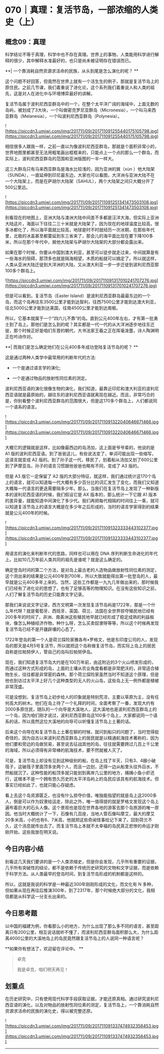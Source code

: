 # 070｜真理：复活节岛，一部浓缩的人类史（上）

## 概念09：真理

科学结论不等于真理，科学中也不存在真理。世界上的事物，人类能用科学进行解释的很少，其中解释水准最好的，也只是尚未被证明存在错误而已。

 **| 一个靠消耗自然资源求活命的民族，从头到尾是怎么演化的呢？ **

这个问题不好回答，但竟然在世界上就有一个活生生的例子，那就是复活节岛上的原住民。之前几节课，我们着重说了进化论，这个系列我们着重说人和人类的祖先，这是对人在进化中与环境博弈最好的讲解。

复活节岛属于波利尼西亚群岛中的一个，在整个太平洋广阔的海域中，上面无数的岛屿，被划成了3大块，一个叫做密克罗尼亚群岛（Micronesia），一个叫马来西亚群岛（Melanesia），一个叫波利尼西亚群岛（Polynesia）。

![https://piccdn3.umiwi.com/img/201711/09/201711091255440175105798.jpg](https://piccdn3.umiwi.com/img/201711/09/201711091255440175105798.jpg)

相信很多人跟我一样，之前一直以为像波利尼西亚群岛，那就是个面积非常小的，世界地图里都甚至无法用粗笔画出框框来的，只能点上一个点的那么一个群岛，而实际上，波利尼西亚群岛的范围和亚洲版图的一半一样大。

这三大群岛只有马来西亚群岛是海水比较浅的，因为亚洲的巽（xùn ）他大陆架（SUNDA），一直延伸到印尼最东边，大家也可以看图，大洋洲与亚洲大陆不在一个大陆架上，而是在萨胡尔大陆架（SAHUL），两个大陆架之间只大概分开了500公里远。

![https://piccdn3.umiwi.com/img/201711/09/201711091251341473503108.jpg](https://piccdn3.umiwi.com/img/201711/09/201711091251341473503108.jpg)

别看现在的地图上，亚洲大陆与澳洲大陆中间差不多都是汪洋大海，但实际上亚洲大陆这片，海面以下往往二三十米就是大陆架了，因为现在的地球温度比较高，很多冰都化了，所以海平面就比较高，地球是时不时就经历一次冰期，在那些年代里，北极的冰盖甚至都蔓延到东三省来了，那会儿的海平面比现在要下降100多米，所以在那个年代中，巽他大陆架与萨胡尔大陆架的大部分都会露出来。

如果在那个时候，你要从中国到澳大利亚，甚至可以徒步就走过来，中间就算是有一些海水的阻碍，那顶多也就是隔海相望，木质的船就可以搞定了。所以就这样，人类从亚洲大陆迁徙到大洋洲的大陆，又从澳大利亚一步一步迁徙到波利尼西亚那100多个群岛上。

![https://piccdn3.umiwi.com/img/201711/09/201711091317010241707276.jpg](https://piccdn3.umiwi.com/img/201711/09/201711091317010241707276.jpg)

但是可以看到，复活节岛（Easter Island）是波利尼西亚群岛最最东边的一个岛，而这个岛再往东3500公里才能到达智利，往西7500公里才能到达澳大利亚，往北5000公里才能到达美国，往南4500公里才能到达南极。

所以，它基本就属于一个“四六儿不靠”的岛。直到公元400年左右，才有第一批勇士到了岛上。那他们是怎么到的呢？其实都是一代一代的从大洋洲逐步地往东迁徙，那个时候正好是咱们东晋的朝代，大书法家王羲之正在挥毫泼墨，诗人陶渊明正在吟诗作对。

 **| 而我们是怎么确定他们在公元400多年成功登陆复活节岛的呢？ **

这是通过两种人类学中最常用的判断年代的方法:

* 一个是通过语言学的演化;

* 一个是通过物品的放射性同位素的测定。

波利尼西亚语的演化很像生物的演化，我们知道，最靠近印尼和澳大利亚的波利尼西亚语就是最原始的，越往东的波利尼西亚语就离现在越近。而且，非常巧合的是，你别看整个波利尼西亚群岛的范围很大，但是这170多个群岛上，人们都说同一个语系的语言。

![https://piccdn3.umiwi.com/img/201711/09/201711091322040646671466.jpg](https://piccdn3.umiwi.com/img/201711/09/201711091322040646671466.jpg)

大概它的逻辑就是这样，比如像最西边的岛汤加，这上面是爷爷辈的，他说的是 A1 版的波利尼西亚语。到了爸爸这儿，有些说法变了，单词可能出现一些缩写，这语言就变成 A2 版的。到了孙子这一代，移民了，划着船从汤加又划了600公里到了萨摩亚岛，孙子的语言习惯跟他爸爸也略有不同，变成了 A3 版的。

但是 A3 版它一定保留了 A2 版的大部分特征，就这样，我们通过统计这170个岛上的语言，就可以知道每一代大概有多少百分比的词汇发生了变化，而我们又知道大概每一代语言的更迭需要隔多少年。那么，当我们在复活节岛上发现了一种新版本的波利尼西亚语的时候，我们假设它是 AX 版本的，那么统计一下它跟 A1 版本的差异量，就能知道中间演化了多少代。我们再把每代相隔的时间往上一乘，就可以知道复活节岛上的语言大概是在多少年之后形成的，当时的语言学家得到的结果就是公元400年的时候。

![https://piccdn3.umiwi.com/img/201711/09/201711091323333443102377.jpg](https://piccdn3.umiwi.com/img/201711/09/201711091323333443102377.jpg)

用语言的演化来判断年代的思路，同样也可以用在 DNA 序列判断生命进化的年代上。比如10几万年前人类共同的祖先是谁呢？就是这么确定的。

确定登岛时间的第二个方法，是对岛上最古老的人造物品做放射性同位素的测定，这个测出来的结果是公元400年到700年，所以大致就能得出第一批登岛的人，最早就是公元400多年上来的。当然，这些工作都是一九九几年做出来的，那时候我们已经有了进化论的思想了，也有了足够高等的物理知识。在没有这些知识之前，人们了解复活节岛的历史只能靠文字记录。

那我们来说说文字记录，西方文明第一次发现复活节岛屿是1722年，那是一个什么年代呀？就是葡萄牙、西班牙、英国、荷兰、法国在全世界掠夺殖民地已经有200多年的时间了，非洲、南美洲这些殖民地早就已经形成了稳定成熟的利益板块，像怎么种植经济作物，种什么呀，怎么买卖奴隶呀等等，所以这个时候再发现复活节岛已经不是开疆辟壤的心态了。

1722年登岛的第一个人是荷兰探险家雅各布•罗格文，他是东印度公司的人，发现岛的那天是4月5号复活节，所以就把这个岛称做复活节岛，而实际上岛上的居民自称是拉帕努伊人，管自己的岛叫拉帕努伊岛。

现在，我们知道复活节岛大约是在100万年前，由这附近的3个火山喷发形成的，而通过这种方式形成的岛，上面的土壤从农业角度看都是非常肥沃的，非常适合植物生长，往往都是非常密的森林。那个荷兰探险家虽然当时不知道这个原理，但是他也到访过太平洋上好几个这种类型的无人的火山岛，这些岛上无一例外都是植被非常茂盛。

可是没想到，复活节岛上初步给人的印象就是特别荒凉，主要以草原为主，没有任何高大的树木。他们在岛上待了一个礼拜的时间，全面考察了一番，发现大约有2000多原住民，随队的一个向导是大溪地人，这大溪地也是波利尼西亚群岛上的一个岛，因为咱们刚才说过，波利尼西亚群岛这100多个岛上，大家都说同一个语系的话，所以竟然这位大溪地的向导可以听懂复活节岛上土著的话。

后来这个向导在和复活节岛上土著在聊的时候，就问到船只的问题了，当时觉得挺奇怪的，因为自古以来波利尼西亚群岛上的居民就是以精通航海技术著称的，因为他们要和旁边的岛做贸易，甚至说去征战其他的岛，往往就需要跨过几百上千公里的海域，所以必须得有非常棒的航海技术，要不然就被人灭了。

可是，复活节岛上却没有见到这种级别的船，在岛上找了半天，只有3、4艘小破筏子，这破筏子里面顶多坐两个人，而且一边划，还得一边从船里头往外舀水，不然船就沉了。这种性能的船顶多就只能划到离岸几公里的地方，捕捕小鱼小虾还行，这根本不是一个拥有悠久历史的太平洋岛屿上的岛民应该具有的航海技术。但事实已经如此了，也就只能心存疑虑。

看上去这个岛资源匮乏，也没有什么掠夺价值，唯独能指望的就是岛上这2000多人，倒是可以作为奴隶给运走，除此之外，唯一值得提的就是罗格文发现这个岛上遍布着巨大的石头人像。这个景观也是现在世界各地的游客去那个岛旅游的唯一原因。他当时大概统计了一下，石像有几百座，当地人管石像叫摩艾，最大的摩艾20多米高，小的也有6、7米高，他就把这些奇闻怪事给记下来了。回到荷兰不久，这个消息就传出去了。而复活节岛上本就不太幸福的岛民真正悲惨的命运才刚刚开始，这些我放在明天说。

## 今日内容小结

别看这几天我们要讲的是一个人类浓缩史，但是你会发现，几乎所有重要的证据，几乎所有突破性的结论，都不是依赖于传统历史研究的文物和文字证据，而是依赖于科学方法。从人类最早的登岛时间，到复活节岛形成的机制都是这样的。

所以，这就是我说的科学是一种最近300年刚刚形成的文化，而文化有 N 多种，但如果从现在再往后推演300年，到了2317年，那个时候绝大部分的文化，我相信都是从科学这一分支长出来的。

## 今日思考题

以中国的福建为例，你看那么小的地方，为什么出现了那么多不同的语言，甚至距离只有200公里，相互说话就听不懂了，而波利尼西亚群岛面积那么大，为什么距离4000公里的大溪地岛上的岛民竟然跟复活节岛上的人说同一种语言呢？

 **如果你有想法了，欢迎留在评论中。 **

> 卓克
> 
> 我是卓克，咱们明天再见！

## 划重点

在历史研究中，只有使用现代科学手段获取证据，才能还原真相。通过研究波利尼西亚语的演化，以及对物品的放射性同位素的测定，复活节岛上，一个靠消耗自然资源求活命的民族的演化史，得以被完整还原。

![https://piccdn3.umiwi.com/img/201711/09/201711091337474932358453.jpg](https://piccdn3.umiwi.com/img/201711/09/201711091337474932358453.jpg)

---
